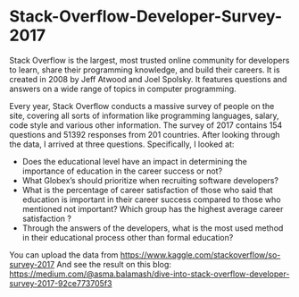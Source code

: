 # Stack-Overflow-Developer-Survey-2017

Stack Overflow is the largest, most trusted online community for developers to learn, share​ ​their programming ​knowledge, and build their careers. It is created in 2008 by Jeff Atwood and Joel Spolsky. It features questions and answers on a wide range of topics in computer programming.

Every year, Stack Overflow conducts a massive survey of people on the site, covering all sorts of information like programming languages, salary, code style and various other information. The survey of 2017 contains 154 questions and 51392 responses from 201 countries.
After looking through the data, I arrived at three questions. Specifically, I looked at:

- Does the educational level have an impact in determining the importance of education in the career success or not?
- What Globex’s should prioritize when recruiting software developers?
- What is the percentage of career satisfaction of those who said that education is important in their career success compared to those who mentioned not important? Which group has the highest average career satisfaction ?
- Through the answers of the developers, what is the most used method in their educational process other than formal education?

You can upload the data from https://www.kaggle.com/stackoverflow/so-survey-2017
And see the result on this blog: https://medium.com/@asma.balamash/dive-into-stack-overflow-developer-survey-2017-92ce773705f3
